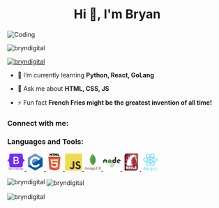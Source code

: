 
 
<h1 align="center">Hi 👋, I'm Bryan</h1>
 
<img align="center" alt="Coding" width="400" src="https://i.pinimg.com/originals/b3/26/51/b326517cd8ca44b939a1bee41a7f103c.gif">

<p align="left"> <img src="https://komarev.com/ghpvc/?username=bryndigital&label=Profile%20views&color=0e75b6&style=flat" alt="bryndigital" /> </p>

<p align="left"> <a href="https://github.com/ryo-ma/github-profile-trophy"><img src="https://github-profile-trophy.vercel.app/?username=bryndigital" alt="bryndigital" /></a> </p>

- 🌱 I’m currently learning **Python, React, GoLang**

- 💬 Ask me about **HTML, CSS, JS**

- ⚡ Fun fact **French Fries might be the greatest invention of all time!**

<h3 align="left">Connect with me:</h3>
<p align="left">
</p>

<h3 align="left">Languages and Tools:</h3>
<p align="left"> <a href="https://getbootstrap.com" target="_blank" rel="noreferrer"> <img src="https://raw.githubusercontent.com/devicons/devicon/master/icons/bootstrap/bootstrap-plain-wordmark.svg" alt="bootstrap" width="40" height="40"/> </a> <a href="https://www.cprogramming.com/" target="_blank" rel="noreferrer"> <img src="https://raw.githubusercontent.com/devicons/devicon/master/icons/c/c-original.svg" alt="c" width="40" height="40"/> </a> <a href="https://www.w3.org/html/" target="_blank" rel="noreferrer"> <img src="https://raw.githubusercontent.com/devicons/devicon/master/icons/html5/html5-original-wordmark.svg" alt="html5" width="40" height="40"/> </a> <a href="https://developer.mozilla.org/en-US/docs/Web/JavaScript" target="_blank" rel="noreferrer"> <img src="https://raw.githubusercontent.com/devicons/devicon/master/icons/javascript/javascript-original.svg" alt="javascript" width="40" height="40"/> </a> <a href="https://www.mongodb.com/" target="_blank" rel="noreferrer"> <img src="https://raw.githubusercontent.com/devicons/devicon/master/icons/mongodb/mongodb-original-wordmark.svg" alt="mongodb" width="40" height="40"/> </a> <a href="https://nodejs.org" target="_blank" rel="noreferrer"> <img src="https://raw.githubusercontent.com/devicons/devicon/master/icons/nodejs/nodejs-original-wordmark.svg" alt="nodejs" width="40" height="40"/> </a> <a href="https://rubyonrails.org" target="_blank" rel="noreferrer"> <img src="https://raw.githubusercontent.com/devicons/devicon/master/icons/rails/rails-original-wordmark.svg" alt="rails" width="40" height="40"/> </a> <a href="https://reactjs.org/" target="_blank" rel="noreferrer"> <img src="https://raw.githubusercontent.com/devicons/devicon/master/icons/react/react-original-wordmark.svg" alt="react" width="40" height="40"/> </a> </p>

<p><img align="left" src="https://github-readme-stats.vercel.app/api/top-langs?username=bryndigital&show_icons=true&locale=en&layout=compact" alt="bryndigital" /></p>

<p>&nbsp;<img align="center" src="https://github-readme-stats.vercel.app/api?username=bryndigital&show_icons=true&locale=en" alt="bryndigital" /></p>

<p><img align="center" src="https://github-readme-streak-stats.herokuapp.com/?user=bryndigital&" alt="bryndigital" /></p>
